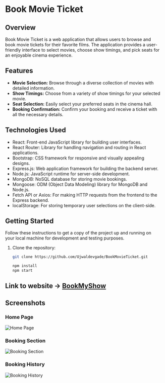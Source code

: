 # Book Movie Ticket

## Overview

Book Movie Ticket is a web application that allows users to browse and book movie tickets for their favorite films. The application provides a user-friendly interface to select movies, choose show timings, and pick seats for an enjoyable cinema experience.

## Features

- **Movie Selection:** Browse through a diverse collection of movies with detailed information.
- **Show Timings:** Choose from a variety of show timings for your selected movie.
- **Seat Selection:** Easily select your preferred seats in the cinema hall.
- **Booking Confirmation:** Confirm your booking and receive a ticket with all the necessary details.

## Technologies Used

- React: Front-end JavaScript library for building user interfaces.
- React Router: Library for handling navigation and routing in React applications.
- Bootstrap: CSS framework for responsive and visually appealing designs.
- Express.js: Web application framework for building the backend server.
- Node.js: JavaScript runtime for server-side development.
- MongoDB: NoSQL database for storing movie bookings.
- Mongoose: ODM (Object Data Modeling) library for MongoDB and Node.js.
- Fetch API or Axios: For making HTTP requests from the frontend to the Express backend.
- localStorage: For storing temporary user selections on the client-side.


## Getting Started

Follow these instructions to get a copy of the project up and running on your local machine for development and testing purposes.

1. Clone the repository:

   ```bash
   git clone https://github.com/Ujwaldevgade/BookMovieTicket.git
   
   npm install
   npm start

## Link to website -> [BookMyShow](https://bookmy-show.netlify.app/)


## Screenshots

### Home Page
![Home Page](./public/Images/Home.jpg)
### Booking Section
![Booking Section](./public/Images/Booking.jpg)

### Booking History
![Booking History](./public/Images/History.jpg)

